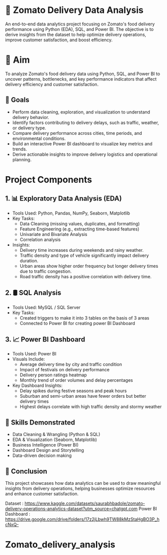 # 🛵  Zomato Delivery Data Analysis

An end-to-end data analytics project focusing on Zomato's food delivery performance using Python (EDA), SQL, and Power BI. The objective is to derive insights from the dataset to help optimize delivery operations, improve customer satisfaction, and boost efficiency.

# 🎯 Aim
To analyze Zomato's food delivery data using Python, SQL, and Power BI to uncover patterns, bottlenecks, and key performance indicators that affect delivery efficiency and customer satisfaction.

## 🥅 Goals
- Perform data cleaning, exploration, and visualization to understand delivery behavior.
- Identify factors contributing to delivery delays, such as traffic, weather, or delivery type.
- Compare delivery performance across cities, time periods, and environmental conditions.
- Build an interactive Power BI dashboard to visualize key metrics and trends.
- Derive actionable insights to improve delivery logistics and operational planning.

# Project Components

## 1. 📊 Exploratory Data Analysis (EDA)

- Tools Used: Python, Pandas, NumPy, Seaborn, Matplotlib
- Key Tasks:
     - Data Cleaning (missing values, duplicates, and formatting)
     - Feature Engineering (e.g., extracting time-based features)
     - Univariate and Bivariate Analysis
     - Correlation analysis
- Insights:
     - Delivery time increases during weekends and rainy weather.
     - Traffic density and type of vehicle significantly impact delivery duration.
     - Urban areas show higher order frequency but longer delivery times due to traffic congestion.
     - Road traffic density has a positive correlation with delivery time.

## 2. 🛢️ SQL Analysis

- Tools Used: MySQL / SQL Server
- Key Tasks:
     - Created triggers to make it into 3 tables on the basis of 3 areas
     - Connected to Power BI for creating power BI Dashboard

## 3. 📈 Power BI Dashboard

- Tools Used: Power BI
- Visuals Include:
    - Average delivery time by city and traffic condition
    - Impact of festivals on delivery performance
    - Delivery person ratings heatmap
    - Monthly trend of order volumes and delay percentages
- Key Dashboard Insights:
    - Delay spikes during festive seasons and peak hours
    - Suburban and semi-urban areas have fewer orders but better delivery times
    - Highest delays correlate with high traffic density and stormy weather

## 🔧 Skills Demonstrated

- Data Cleaning & Wrangling (Python & SQL)
- EDA & Visualization (Seaborn, Matplotlib)
- Business Intelligence (Power BI)
- Dashboard Design and Storytelling
- Data-driven decision making

## 📌 Conclusion

This project showcases how data analytics can be used to draw meaningful insights from delivery operations, helping businesses optimize resources and enhance customer satisfaction.


Dataset : https://www.kaggle.com/datasets/saurabhbadole/zomato-delivery-operations-analytics-dataset?utm_source=chatgpt.com
Power BI Dashboard : https://drive.google.com/drive/folders/17z2jLbwh9TW88kMzStaHgBO3P_hcNxQ-

# Zomato_delivery_analysis

